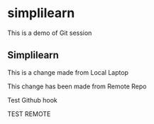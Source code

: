 # simplilearn
This is a demo of Git session


##  Simplilearn


This is a change made from Local Laptop



This change has been made from Remote Repo


Test Github hook

TEST REMOTE
